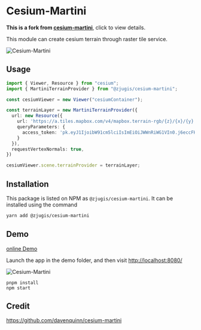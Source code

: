 # Cesium-Martini

**This is a fork from [cesium-martini](https://github.com/davenquinn/cesium-martini)**, click to view details.

This module can create cesium terrain through raster tile service.

![Cesium-Martini](/img/cesium-martini.png)

## Usage

```ts
import { Viewer, Resource } from "cesium";
import { MartiniTerrainProvider } from "@zjugis/cesium-martini";

const cesiumViewer = new Viewer("cesiumContainer");

const terrainLayer = new MartiniTerrainProvider({
  url: new Resource({
    url: 'https://a.tiles.mapbox.com/v4/mapbox.terrain-rgb/{z}/{x}/{y}.png',
    queryParameters: {
      access_token: 'pk.eyJ1IjoibW91cm5lciIsImEiOiJWWnRiWG1VIn0.j6eccFHpE3Q04XPLI7JxbA'
    }
  }),
  requestVertexNormals: true,
})

cesiumViewer.scene.terrainProvider = terrainLayer;
```

## Installation

This package is listed on NPM as `@zjugis/cesium-martini`. It can be installed
using the command

```bash
yarn add @zjugis/cesium-martini
```

## Demo

[online Demo](https://cesium-martini.vercel.app/)

Launch the app in the demo folder, and then visit <http://localhost:8080/>

![Cesium-Martini](https://s1.ax1x.com/2022/08/09/v1GhtO.png)

```node
pnpm install
npm start
```

## Credit

<https://github.com/davenquinn/cesium-martini>
